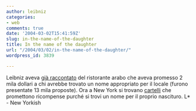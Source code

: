 ```yaml
---
author: leibniz
categories:
- web
comments: true
date: '2004-03-02T15:41:59Z'
slug: in-the-name-of-the-daughter
title: In the name of the daughter
url: "/2004/03/02/in-the-name-of-the-daughter/"
wordpress_id: 3839

---
```

Leibniz aveva [già raccontato](https://blogs.it/0100694/2004/02/11.html#a244) del ristorante arabo che aveva promesso 2 mila dollari a chi avrebbe trovato un nome appropriato per il locale (furono presentate 13 mila proposte). Ora a New York si trovano [cartelli](https://www.newyorkish.com/newyorkish/2004/03/free_falafel_an.html) che promettono ricompense purché si trovi un nome per il proprio nascituro.
L* - New Yorkish
